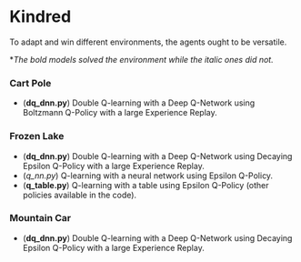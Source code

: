 # Kindred
To adapt and win different environments, the agents ought to be versatile.


**The bold models solved the environment while the italic ones did not.*
### Cart Pole
- (**dq_dnn.py**) Double Q-learning with a Deep Q-Network using Boltzmann Q-Policy with a large Experience Replay.

### Frozen Lake
- (**dq_dnn.py**) Double Q-learning with a Deep Q-Network using Decaying Epsilon Q-Policy with a large Experience Replay.
- (*q_nn.py*) Q-learning with a neural network using Epsilon Q-Policy.
- (**q_table.py**) Q-learning with a table using Epsilon Q-Policy (other policies available in the code).

### Mountain Car
- (**dq_dnn.py**) Double Q-learning with a Deep Q-Network using Decaying Epsilon Q-Policy with a large Experience Replay.